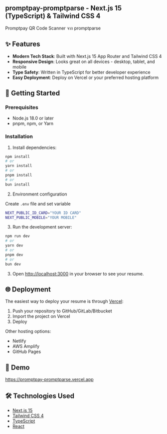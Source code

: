 ## promptpay-promptparse - Next.js 15 (TypeScript) & Tailwind CSS 4

Promptpay QR Code Scanner จาก promptparse

## ✨ Features

- **Modern Tech Stack**: Built with Next.js 15 App Router and Tailwind CSS 4
- **Responsive Design**: Looks great on all devices - desktop, tablet, and mobile
- **Type Safety**: Written in TypeScript for better developer experience
- **Easy Deployment**: Deploy on Vercel or your preferred hosting platform

## 🚀 Getting Started

### Prerequisites

- Node.js 18.0 or later
- pnpm, npm, or Yarn

### Installation

1. Install dependencies:

```bash
npm install
# or
yarn install
# or
pnpm install
# or
bun install
```

2. Environment configuration

Create `.env` file and set variable

```bash
NEXT_PUBLIC_ID_CARD="YOUR ID CARD"
NEXT_PUBLIC_MOBILE="YOUR MOBILE"
```

3. Run the development server:

```bash
npm run dev
# or
yarn dev
# or
pnpm dev
# or
bun dev
```

3. Open [http://localhost:3000](http://localhost:3000) in your browser to see your resume.

## 🌐 Deployment

The easiest way to deploy your resume is through [Vercel](https://vercel.com):

1. Push your repository to GitHub/GitLab/Bitbucket
2. Import the project on Vercel
3. Deploy

Other hosting options:

- Netlify
- AWS Amplify
- GitHub Pages

## 💎 Demo

https://promptpay-promptparse.vercel.app

## 🛠️ Technologies Used

- [Next.js 15](https://nextjs.org/)
- [Tailwind CSS 4](https://tailwindcss.com/)
- [TypeScript](https://www.typescriptlang.org/)
- [React](https://reactjs.org/)
